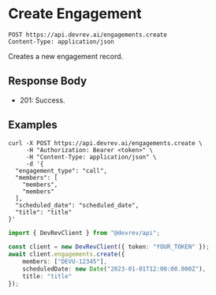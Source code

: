 # Create Engagement

```http
POST https://api.devrev.ai/engagements.create
Content-Type: application/json
```

Creates a new engagement record.



## Response Body

- 201: Success.

## Examples

```shell
curl -X POST https://api.devrev.ai/engagements.create \
     -H "Authorization: Bearer <token>" \
     -H "Content-Type: application/json" \
     -d '{
  "engagement_type": "call",
  "members": [
    "members",
    "members"
  ],
  "scheduled_date": "scheduled_date",
  "title": "title"
}'
```

```typescript
import { DevRevClient } from "@devrev/api";

const client = new DevRevClient({ token: "YOUR_TOKEN" });
await client.engagements.create({
    members: ["DEVU-12345"],
    scheduledDate: new Date("2023-01-01T12:00:00.000Z"),
    title: "title"
});

```